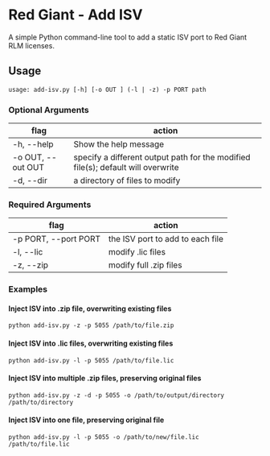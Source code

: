 # Red Giant - Add ISV
A simple Python command-line tool to add a static ISV port to Red Giant RLM licenses.

## Usage
`usage: add-isv.py [-h] [-o OUT ] (-l | -z) -p PORT path`

### Optional Arguments
| flag | action |
| --- | --- |
| -h, --help | Show the help message |
| -o OUT, --out OUT | specify a different output path for the modified file(s); default will overwrite
| -d, --dir | a directory of files to modify |

### Required Arguments
| flag | action |
| --- | --- |
| -p PORT, --port PORT | the ISV port to add to each file |
| -l, --lic | modify .lic files |
| -z, --zip | modify full .zip files |


### Examples
#### Inject ISV into .zip file, overwriting existing files
`python add-isv.py -z -p 5055 /path/to/file.zip`

#### Inject ISV into .lic files, overwriting existing files
`python add-isv.py -l -p 5055 /path/to/file.lic`

#### Inject ISV into multiple .zip files, preserving original files
`python add-isv.py -z -d -p 5055 -o /path/to/output/directory /path/to/directory`

#### Inject ISV into one file, preserving original file
`python add-isv.py -l -p 5055 -o /path/to/new/file.lic /path/to/file.lic`